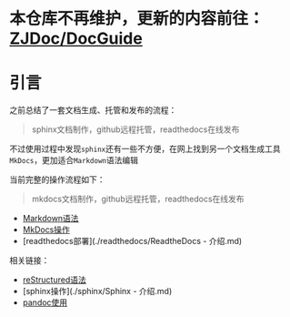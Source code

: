 # 本仓库不再维护，更新的内容前往：[ZJDoc/DocGuide](https://github.com/ZJDoc/DocGuide)

# 引言

之前总结了一套文档生成、托管和发布的流程：

>sphinx文档制作，github远程托管，readthedocs在线发布

不过使用过程中发现`sphinx`还有一些不方便，在网上找到另一个文档生成工具`MkDocs`，更加适合`Markdown`语法编辑

当前完整的操作流程如下：

>mkdocs文档制作，github远程托管，readthedocs在线发布

* [Markdown语法](./markdown/Markdown使用-1-引言.md)
* [MkDocs操作](./mkdocs/引言.md)
* [readthedocs部署](./readthedocs/ReadtheDocs - 介绍.md)
  
相关链接：

* [reStructured语法](./reStructuredText/reStructuredText-常用语法.md)
* [sphinx操作](./sphinx/Sphinx - 介绍.md)
* [pandoc使用](./pandoc-文档转换工具.md)